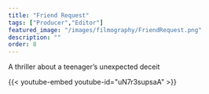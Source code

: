 ```yaml
---
title: "Friend Request"
tags: ["Producer","Editor"]
featured_image: "/images/filmography/FriendRequest.png"
description: ""
order: 8
---
```


A thriller about a teenager’s unexpected deceit

{{< youtube-embed youtube-id="uN7r3supsaA" >}}
